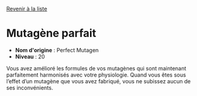 [Revenir à la liste](list.md)

# Mutagène parfait

 * **Nom d'origine** : Perfect Mutagen
 * **Niveau** : 20


<p>Vous avez amélioré les formules de vos mutagènes qui sont maintenant parfaitement harmonisés avec votre physiologie. Quand vous êtes sous l’effet d’un mutagène que vous avez fabriqué, vous ne subissez aucun de ses inconvénients.</p>
